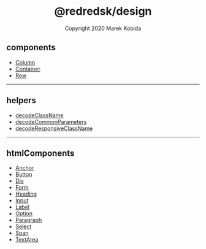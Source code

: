 <h1 align="center">@redredsk/design</h1>
<p align="center">Copyright 2020 Marek Kobida</p>

## components

- [Column](private/components/Column.tsx)
- [Container](private/components/Container.tsx)
- [Row](private/components/Row.tsx)

---

## helpers

- [decodeClassName](private/helpers/decodeClassName.ts)
- [decodeCommonParameters](private/helpers/decodeCommonParameters.ts)
- [decodeResponsiveClassName](private/helpers/decodeResponsiveClassName.ts)

---

## htmlComponents

- [Anchor](private/htmlComponents/Anchor.tsx)
- [Button](private/htmlComponents/Button.tsx)
- [Div](private/htmlComponents/Div.tsx)
- [Form](private/htmlComponents/Form.tsx)
- [Heading](private/htmlComponents/Heading.tsx)
- [Input](private/htmlComponents/Input.tsx)
- [Label](private/htmlComponents/Label.tsx)
- [Option](private/htmlComponents/Option.tsx)
- [Paragraph](private/htmlComponents/Paragraph.tsx)
- [Select](private/htmlComponents/Select.tsx)
- [Span](private/htmlComponents/Span.tsx)
- [TextArea](private/htmlComponents/TextArea.tsx)
